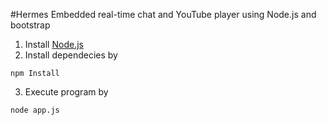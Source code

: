#Hermes
Embedded real-time chat and YouTube player using Node.js and bootstrap

1. Install [Node.js](https://nodejs.org/)
2. Install dependecies by
```
npm Install
```  
3. Execute program by
```
node app.js
```
